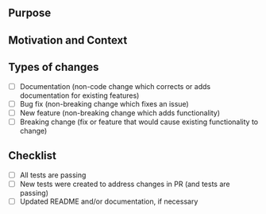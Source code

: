 <!--- Provide a general summary of your changes in the title above -->

## Purpose

<!--- Please describe the purpose of the pull request. -->

## Motivation and Context

<!--- Why is this change required? What problem does it solve? -->
<!--- If it fixes an open issue, please link to the issue here. -->

## Types of changes

<!--- What types of changes does your pull request introduce? Put an `x` in all the boxes that apply: -->
- [ ] Documentation (non-code change which corrects or adds documentation for existing features)
- [ ] Bug fix (non-breaking change which fixes an issue)
- [ ] New feature (non-breaking change which adds functionality)
- [ ] Breaking change (fix or feature that would cause existing functionality to change)

## Checklist

- [ ] All tests are passing
- [ ] New tests were created to address changes in PR (and tests are passing)
- [ ] Updated README and/or documentation, if necessary

<!--- Thanks for contributing! -->

